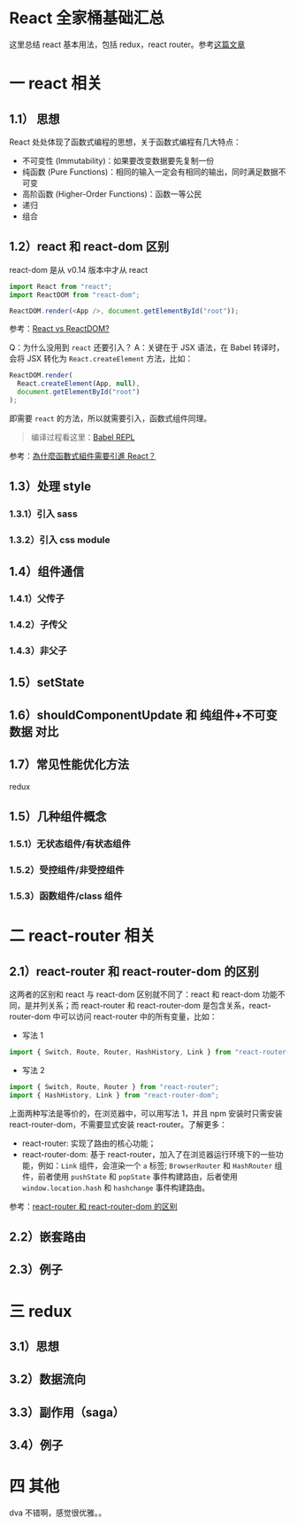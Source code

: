# React 全家桶基础汇总

这里总结 react 基本用法，包括 redux，react router。参考[这篇文章](https://juejin.im/post/5cf0733de51d4510803ce34e)

# 一 react 相关

## 1.1） 思想

React 处处体现了函数式编程的思想，关于函数式编程有几大特点：

- 不可变性 (Immutability)：如果要改变数据要先复制一份
- 纯函数 (Pure Functions)：相同的输入一定会有相同的输出，同时满足数据不可变
- 高阶函数 (Higher-Order Functions)：函数一等公民
- 递归
- 组合

## 1.2）react 和 react-dom 区别

react-dom 是从 v0.14 版本中才从 react

```js
import React from "react";
import ReactDOM from "react-dom";

ReactDOM.render(<App />, document.getElementById("root"));
```

参考：[React vs ReactDOM?](https://stackoverflow.com/questions/34114350/react-vs-reactdom)

Q：为什么没用到 `react` 还要引入？
A：关键在于 JSX 语法，在 Babel 转译时，会将 JSX 转化为 `React.createElement` 方法，比如：

```js
ReactDOM.render(
  React.createElement(App, null),
  document.getElementById("root")
);
```

即需要 `react` 的方法，所以就需要引入，函数式组件同理。

> 编译过程看这里：[Babel REPL](https://babeljs.io/repl#?babili=false&browsers=&build=&builtIns=false&spec=false&loose=false&code_lz=EoUwhgxgLgIg8gWQHQCcQDsAmIUAoA8AggA7EAEA9AHwA0ZmA9hAK4C2GUSA5iFAKIAbEO3RQAQgE8AkplwByFAwZQ5ASlUBuIA&debug=false&forceAllTransforms=false&shippedProposals=false&circleciRepo=&evaluate=false&fileSize=false&timeTravel=true&sourceType=module&lineWrap=true&presets=react&prettier=false&targets=&version=7.3.3&externalPlugins=)

参考：[為什麼函數式組件需要引進 React？](https://calpa.me/why-import-react-from-react-in-a-functional-component)

## 1.3）处理 style

### 1.3.1）引入 sass

### 1.3.2）引入 css module

## 1.4）组件通信

### 1.4.1）父传子

### 1.4.2）子传父

### 1.4.3）非父子

## 1.5）setState

## 1.6）shouldComponentUpdate 和 纯组件+不可变数据 对比

## 1.7）常见性能优化方法

redux

## 1.5）几种组件概念

### 1.5.1）无状态组件/有状态组件

### 1.5.2）受控组件/非受控组件

### 1.5.3）函数组件/class 组件

# 二 react-router 相关

## 2.1）react-router 和 react-router-dom 的区别

这两者的区别和 react 与 react-dom 区别就不同了：react 和 react-dom 功能不同，是并列关系；而 react-router 和 react-router-dom 是包含关系，react-router-dom 中可以访问 react-router 中的所有变量，比如：

- 写法 1

```js
import { Switch, Route, Router, HashHistory, Link } from "react-router-dom";
```

- 写法 2

```js
import { Switch, Route, Router } from "react-router";
import { HashHistory, Link } from "react-router-dom";
```

上面两种写法是等价的，在浏览器中，可以用写法 1，并且 npm 安装时只需安装 react-router-dom，不需要显式安装 react-router。了解更多：

- react-router: 实现了路由的核心功能；
- react-router-dom: 基于 react-router，加入了在浏览器运行环境下的一些功能，例如：`Link` 组件，会渲染一个 `a` 标签; `BrowserRouter` 和 `HashRouter` 组件，前者使用 `pushState` 和 `popState` 事件构建路由，后者使用 `window.location.hash` 和 `hashchange` 事件构建路由。

参考：[react-router 和 react-router-dom 的区别](https://github.com/mrdulin/blog/issues/42)

## 2.2）嵌套路由

## 2.3）例子

# 三 redux

## 3.1）思想

## 3.2）数据流向

## 3.3）副作用（saga）

## 3.4）例子

# 四 其他

dva 不错啊，感觉很优雅。。

